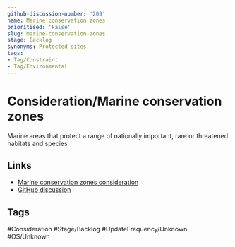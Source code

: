 ```yaml
---
github-discussion-number: '209'
name: Marine conservation zones
prioritised: 'False'
slug: marine-conservation-zones
stage: Backlog
synonyms: Protected sites
tags:
- Tag/Constraint
- Tag/Environmental
---
```


# Consideration/Marine conservation zones

Marine areas that protect a range of nationally important, rare or threatened habitats and species

## Links

* [Marine conservation zones consideration](https://design.planning.data.gov.uk/planning-consideration/marine-conservation-zones)
* [GitHub discussion](https://github.com/digital-land/data-standards-backlog/discussions/209)

## Tags

#Consideration #Stage/Backlog #UpdateFrequency/Unknown #OS/Unknown